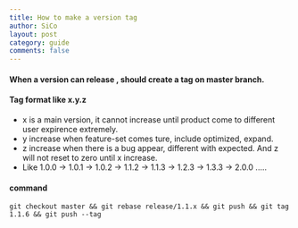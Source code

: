 ```yaml
---
title: How to make a version tag
author: SiCo
layout: post
category: guide
comments: false
---
```


#### When a version can release , should create a tag on master branch.

#### Tag format like x.y.z
- x is a main version, it cannot increase until product come to different user expirence extremely.
- y increase when feature-set comes ture, include optimized, expand.
- z increase when there is a bug appear, different with expected. And z will not reset to zero until x increase.
- Like 1.0.0 -> 1.0.1 -> 1.0.2 -> 1.1.2 -> 1.1.3 -> 1.2.3 -> 1.3.3 -> 2.0.0 .....

#### command
`git checkout master && git rebase release/1.1.x && git push && git tag 1.1.6 && git push --tag`